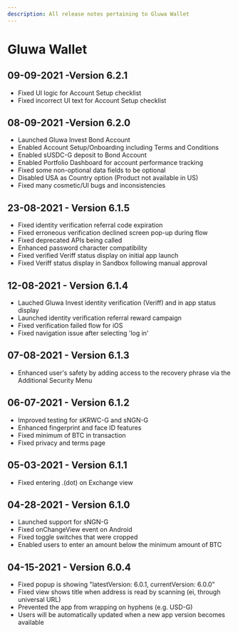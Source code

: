 ```yaml
---
description: All release notes pertaining to Gluwa Wallet
---
```


# Gluwa Wallet

## 09-09-2021 -Version 6.2.1

* Fixed UI logic for Account Setup checklist
* Fixed incorrect UI text for Account Setup checklist

## 08-09-2021 -Version 6.2.0

* Launched Gluwa Invest Bond Account
* Enabled Account Setup/Onboarding including Terms and Conditions
* Enabled sUSDC-G deposit to Bond Account
* Enabled Portfolio Dashboard for account performance tracking
* Fixed some non-optional data fields to be optional
* Disabled USA as Country option \(Product not available in US\)
* Fixed many cosmetic/UI bugs and inconsistencies

## 23-08-2021 - Version 6.1.5

* Fixed identity verification referral code expiration
* Fixed erroneous verification declined screen pop-up during flow
* Fixed deprecated APIs being called
* Enhanced password character compatibility
* Fixed verified Veriff status display on initial app launch
* Fixed Veriff status display in Sandbox following manual approval

## 12-08-2021 - Version 6.1.4

* Lauched Gluwa Invest identity verification \(Veriff\) and in app status display
* Launched identity verification referral reward campaign
* Fixed verification failed flow for iOS
* Fixed navigation issue after selecting 'log in'

## 07-08-2021 - Version 6.1.3

* Enhanced user's safety by adding access to the recovery phrase via the Additional Security Menu 

## 06-07-2021 - Version 6.1.2

* Improved testing for sKRWC-G and sNGN-G 
* Enhanced fingerprint and face ID features
* Fixed minimum of BTC in transaction 
* Fixed privacy and terms page

## 05-03-2021 - Version 6.1.1

* Fixed entering .\(dot\) on Exchange view

## 04-28-2021 - Version 6.1.0

* Launched support for sNGN-G
* Fixed onChangeView event on Android 
* Fixed toggle switches that were cropped 
* Enabled users to enter an amount below the minimum amount of BTC 

## 04-15-2021 - Version 6.0.4

* Fixed popup is showing "latestVersion: 6.0.1, currentVersion: 6.0.0"
* Fixed view shows title when address is read by scanning \(ei, through universal URL\)
* Prevented the app from wrapping on hyphens \(e.g. USD-G\)
* Users will be automatically updated when a new app version becomes available



